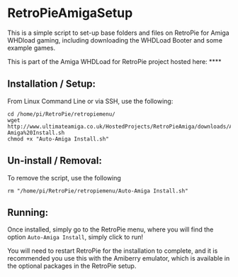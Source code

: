 # RetroPieAmigaSetup

This is a simple script to set-up base folders and files on RetroPie for Amiga WHDload gaming, including downloading the WHDLoad Booter and some example games. 

This is part of the Amiga WHDLoad for RetroPie project hosted here: ****


## Installation / Setup:

From Linux Command Line or via SSH, use the following:

```
cd /home/pi/RetroPie/retropiemenu/ 
wget http://www.ultimateamiga.co.uk/HostedProjects/RetroPieAmiga/downloads/Auto-Amiga%20Install.sh 
chmod +x "Auto-Amiga Install.sh"
```

## Un-install / Removal:

To remove the script, use the following
```
rm "/home/pi/RetroPie/retropiemenu/Auto-Amiga Install.sh"
```

## Running:
Once installed, simply go to the RetroPie menu, where you will find the option `Auto-Amiga Install`, simply click to run!

You will need to restart RetroPie for the installation to complete, and it is recommended you use this with the Amiberry emulator, which is available in the optional packages in the RetroPie setup.
